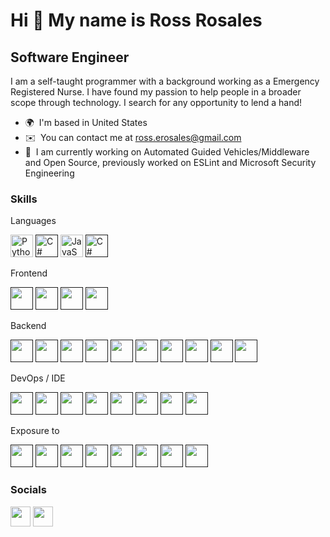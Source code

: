 Hi 👋 My name is Ross Rosales
=============================

Software Engineer
-----------------

I am a self-taught programmer with a background working as a Emergency Registered Nurse. I have found my passion to help people in a broader scope through technology. I search for any opportunity to lend a hand!

* 🌍  I'm based in United States
* ✉️  You can contact me at [ross.erosales@gmail.com](mailto:ross.erosales@gmail.com)
* 🧠  I am currently working on Automated Guided Vehicles/Middleware and Open Source, previously worked on ESLint and Microsoft Security Engineering

### Skills
Languages
<p align="left">
  <a href="https://www.python.org/" target="_blank" rel="noreferrer"><img src="https://skillicons.dev/icons?i=py" width="36" height="36" alt="Python" /></a>
  <a href="" target="_blank" rel="noreferrer"><img src="https://skillicons.dev/icons?i=cs" width="36" height="36" alt="C#" /></a>
  <a href="https://developer.mozilla.org/en-US/docs/Web/JavaScript" target="_blank" rel="noreferrer"><img src="https://skillicons.dev/icons?i=js" width="36" height="36" alt="JavaScript" /></a>
  <a href="" target="_blank" rel="noreferrer"><img src="https://skillicons.dev/icons?i=scala" width="36" height="36" alt="C#" /></a>
</p>
Frontend
<p align="left">
  <a href="" target="_blank" rel="noreferrer"><img src="https://skillicons.dev/icons?i=react" width="36" height="36" alt="" /></a>
  <a href="" target="_blank" rel="noreferrer"><img src="https://skillicons.dev/icons?i=html" width="36" height="36" alt="" /></a>
  <a href="" target="_blank" rel="noreferrer"><img src="https://skillicons.dev/icons?i=css" width="36" height="36" alt="" /></a>
  <a href="" target="_blank" rel="noreferrer"><img src="https://skillicons.dev/icons?i=sass" width="36" height="36" alt="" /></a>
</p>
Backend
<p align="left">
  <a href="" target="_blank" rel="noreferrer"><img src="https://skillicons.dev/icons?i=azure" width="36" height="36" alt="" /></a>
  <a href="" target="_blank" rel="noreferrer"><img src="https://skillicons.dev/icons?i=aws" width="36" height="36" alt="" /></a>
  <a href="" target="_blank" rel="noreferrer"><img src="https://skillicons.dev/icons?i=nodejs" width="36" height="36" alt="" /></a>
  <a href="" target="_blank" rel="noreferrer"><img src="https://skillicons.dev/icons?i=dotnet" width="36" height="36" alt="" /></a>
  <a href="" target="_blank" rel="noreferrer"><img src="https://skillicons.dev/icons?i=express" width="36" height="36" alt="" /></a>
  <a href="" target="_blank" rel="noreferrer"><img src="https://skillicons.dev/icons?i=flask" width="36" height="36" alt="" /></a>
  <a href="" target="_blank" rel="noreferrer"><img src="https://skillicons.dev/icons?i=django" width="36" height="36" alt="" /></a>
  <a href="" target="_blank" rel="noreferrer"><img src="https://skillicons.dev/icons?i=mongodb" width="36" height="36" alt="" /></a>
  <a href="" target="_blank" rel="noreferrer"><img src="https://skillicons.dev/icons?i=kubernetes" width="36" height="36" alt="" /></a>
  <a href="" target="_blank" rel="noreferrer"><img src="https://skillicons.dev/icons?i=docker" width="36" height="36" alt="" /></a>
</p>
DevOps / IDE
<p align="left">
  <a href="" target="_blank" rel="noreferrer"><img src="https://skillicons.dev/icons?i=visualstudio" width="36" height="36" alt="" /></a>
  <a href="" target="_blank" rel="noreferrer"><img src="https://skillicons.dev/icons?i=vscode" width="36" height="36" alt="" /></a>
  <a href="" target="_blank" rel="noreferrer"><img src="https://skillicons.dev/icons?i=idea" width="36" height="36" alt="" /></a>
  <a href="" target="_blank" rel="noreferrer"><img src="https://skillicons.dev/icons?i=git" width="36" height="36" alt="" /></a>
  <a href="" target="_blank" rel="noreferrer"><img src="https://skillicons.dev/icons?i=bash" width="36" height="36" alt="" /></a>
  <a href="" target="_blank" rel="noreferrer"><img src="https://skillicons.dev/icons?i=kubernetes" width="36" height="36" alt="" /></a>
  <a href="" target="_blank" rel="noreferrer"><img src="https://skillicons.dev/icons?i=maven" width="36" height="36" alt="" /></a>
  <a href="" target="_blank" rel="noreferrer"><img src="https://skillicons.dev/icons?i=jest" width="36" height="36" alt="" /></a>
</p>
Exposure to
<p align="left">
  <a href="" target="_blank" rel="noreferrer"><img src="https://skillicons.dev/icons?i=gcp" width="36" height="36" alt="" /></a>
  <a href="" target="_blank" rel="noreferrer"><img src="https://skillicons.dev/icons?i=selenium" width="36" height="36" alt="" /></a>
  <a href="" target="_blank" rel="noreferrer"><img src="https://skillicons.dev/icons?i=vim" width="36" height="36" alt="" /></a>
  <a href="" target="_blank" rel="noreferrer"><img src="https://skillicons.dev/icons?i=swift" width="36" height="36" alt="" /></a>
  <a href="" target="_blank" rel="noreferrer"><img src="https://skillicons.dev/icons?i=vue" width="36" height="36" alt="" /></a>
  <a href="" target="_blank" rel="noreferrer"><img src="https://skillicons.dev/icons?i=heroku" width="36" height="36" alt="" /></a>
  <a href="" target="_blank" rel="noreferrer"><img src="https://skillicons.dev/icons?i=vercel" width="36" height="36" alt="" /></a>
  <a href="" target="_blank" rel="noreferrer"><img src="https://skillicons.dev/icons?i=cassandra" width="36" height="36" alt="" /></a>
</p>
  
### Socials

<p align="left"> <a href="https://www.github.com/rossrosales" target="_blank" rel="noreferrer"><img src="https://skillicons.dev/icons?i=github" width="32" height="32" /></a> <a href="https://www.linkedin.com/in/rossrosales" target="_blank" rel="noreferrer"><img src="https://skillicons.dev/icons?i=linkedin" width="32" height="32" /></a></p>



